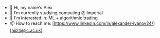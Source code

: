 - 👋 Hi, my name's Alex
- 🌱 I’m currently studying computing @ Imperial
- 👀 I'm interested in: ML + algorithmic trading
- 📫 How to reach me: [https://www.linkedin.com/in/alexander-ivanov24/] [aii24@ic.ac.uk]
